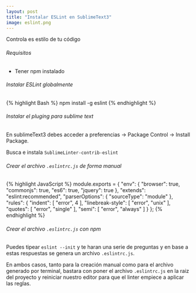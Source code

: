 ```yaml
---
layout: post
title: "Instalar ESLint en SublimeText3"
image: eslint.png
---
```


Controla es estilo de tu código

###### Requisitos

- Tener npm instalado

###### Instalar ESLint globalmente
{% highlight Bash %}
npm install -g eslint
{% endhighlight %}


###### Instalar el pluging para sublime text
En sublimeText3 debes acceder a preferencias -> Package Control -> Install Package.

Busca e instala `SublimeLinter-contrib-eslint`

###### Crear el archivo `.eslintrc.js` de forma manual
{% highlight JavaScript %}
module.exports = {
    "env": {
        "browser": true,
        "commonjs": true,
        "es6": true,
        "jquery": true
    },
    "extends": "eslint:recommended",
    "parserOptions": {
        "sourceType": "module"
    },
    "rules": {
        "indent": [
            "error",
            4
        ],
        "linebreak-style": [
            "error",
            "unix"
        ],
        "quotes": [
            "error",
            "single"
        ],
        "semi": [
            "error",
            "always"
        ]
    }
};
{% endhighlight %}

###### Crear el archivo `.eslintrc.js` con npm
Puedes tipear  `eslint --init` y te haran una serie de preguntas y en base a estas respuestas se genera un archivo `.eslintrc.js`.

En ambos casos, tanto para la creación manual como para el archivo generado por terminal, bastara con poner el archivo `.eslintrc.js` en la raiz del proyecto y reiniciar nuestro editor para que el linter empiece a aplicar las reglas.